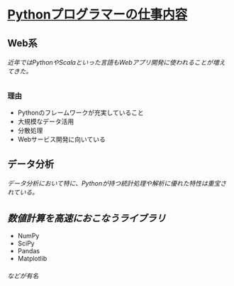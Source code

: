 # [Pythonプログラマーの仕事内容](https://www.bigdata-navi.com/aidrops/2471/)

## Web系
 ###### 近年ではPythonやScalaといった言語もWebアプリ開発に使われることが増えてきた。
### **理由**
  - Pythonのフレームワークが充実していること
  - 大規模なデータ活用
  - 分散処理
  - Webサービス開発に向いている

## データ分析
 ###### データ分析において特に、Pythonが持つ*統計処理*や*解析*に優れた特性は重宝されている。
## *数値計算を高速におこなうライブラリ*
  - NumPy
  - SciPy
  - Pandas
  - Matplotlib
###### などが有名
